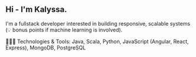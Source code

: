 ## Hi - I'm Kalyssa.
 I'm a fullstack developer interested in building responsive, scalable systems (💡 bonus points if machine learning is involved).

👩🏾‍💻 Technologies & Tools: Java, Scala, Python, JavaScript (Angular, React, Express), MongoDB, PostgreSQL
